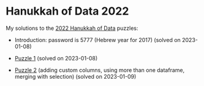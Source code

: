 # Hanukkah of Data 2022

My solutions to the [2022 Hanukkah of Data](https://hanukkah.bluebird.sh/5783/) puzzles:

* Introduction: password is 5777 (Hebrew year for 2017) (solved on 2023-01-08)

* [Puzzle 1](Puzzle1.ipynb) (solved on 2023-01-08)

* [Puzzle 2](Puzzle2.ipynb) (adding custom columns, using more than one dataframe, merging with selection) (solved on 2023-01-09)
